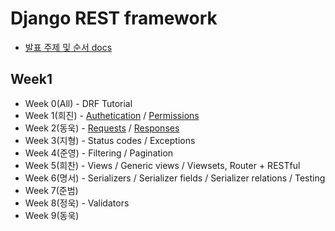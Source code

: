 # Django REST framework

- [발표 주제 및 순서 docs](https://goo.gl/eQMxSL)
## Week1
- Week 0(All) - DRF Tutorial
- Week 1(희진) - [Authetication](https://github.com/django-rest-framework-study/weeklystudy/blob/master/week1/drf-authentication.md) / [Permissions](https://github.com/django-rest-framework-study/weeklystudy/blob/master/week1/drf-permissions.md)
- Week 2(동욱) - [Requests](https://github.com/django-rest-framework-study/weeklystudy/blob/master/week2/request.md) / [Responses](https://github.com/django-rest-framework-study/weeklystudy/blob/master/week2/response.md)
- Week 3(지형) - Status codes / Exceptions
- Week 4(준영) - Filtering / Pagination
- Week 5(희찬) - Views / Generic views / Viewsets, Router + RESTful
- Week 6(명서) - Serializers / Serializer fields / Serializer relations / Testing
- Week 7(준범)
- Week 8(정욱) - Validators
- Week 9(동욱)
